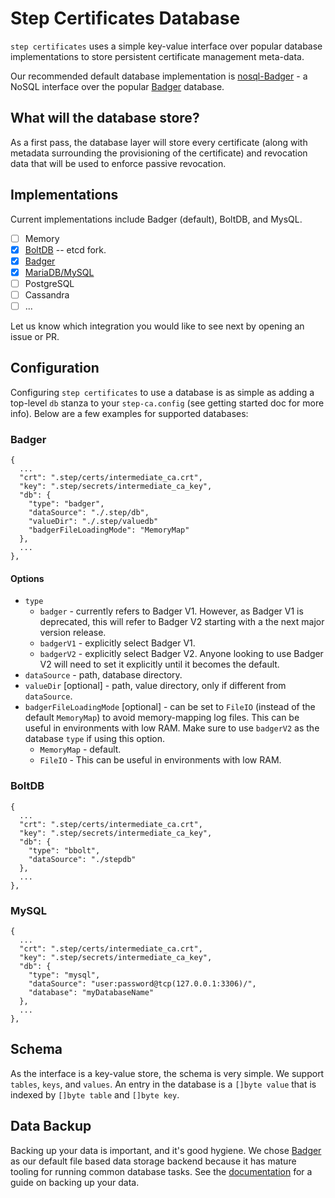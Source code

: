 # Step Certificates Database

`step certificates` uses a simple key-value interface over popular database
implementations to store persistent certificate management meta-data.

Our recommended default database implementation is
[nosql-Badger](https://github.com/smallstep/nosql/badger) - a NoSQL interface
over the popular [Badger](https://github.com/dgraph-io/badger) database.

## What will the database store?

As a first pass, the database layer will store every certificate (along with
metadata surrounding the provisioning of the certificate) and revocation data
that will be used to enforce passive revocation.

## Implementations

Current implementations include Badger (default), BoltDB, and MysQL.

- [ ] Memory
- [x] [BoltDB](https://github.com/etcd-io/bbolt) -- etcd fork.
- [x] [Badger](https://github.com/dgraph-io/badger)
- [x] [MariaDB/MySQL](https://github.com/go-sql-driver/mysql)
- [ ] PostgreSQL
- [ ] Cassandra
- [ ] ...

Let us know which integration you would like to see next by opening an issue or PR.

## Configuration

Configuring `step certificates` to use a database is as simple as adding a
top-level `db` stanza to your `step-ca.config` (see getting started doc for
more info).  Below are a few examples for supported databases:

### Badger

```
{
  ...
  "crt": ".step/certs/intermediate_ca.crt",
  "key": ".step/secrets/intermediate_ca_key",
  "db": {
    "type": "badger",
    "dataSource": "./.step/db",
    "valueDir": "./.step/valuedb"
    "badgerFileLoadingMode": "MemoryMap"
  },
  ...
},
```

#### Options

* `type`
    * `badger` - currently refers to Badger V1. However, as Badger V1 is deprecated,
    this will refer to Badger V2 starting with a the next major version release.
    * `badgerV1` - explicitly select Badger V1.
    * `badgerV2` - explicitly select Badger V2. Anyone looking to use Badger V2
    will need to set it explicitly until it becomes the default.
* `dataSource` - path, database directory.
* `valueDir` [optional] - path, value directory, only if different from `dataSource`.
* `badgerFileLoadingMode` [optional] - can be set to `FileIO` (instead of the default
        `MemoryMap`) to avoid memory-mapping log files. This can be
        useful in environments with low RAM. Make sure to use `badgerV2` as the
        database `type` if using this option.
    * `MemoryMap` - default.
    * `FileIO` - This can be useful in environments with low RAM.

### BoltDB

```
{
  ...
  "crt": ".step/certs/intermediate_ca.crt",
  "key": ".step/secrets/intermediate_ca_key",
  "db": {
    "type": "bbolt",
    "dataSource": "./stepdb"
  },
  ...
},
```

### MySQL

```
{
  ...
  "crt": ".step/certs/intermediate_ca.crt",
  "key": ".step/secrets/intermediate_ca_key",
  "db": {
    "type": "mysql",
    "dataSource": "user:password@tcp(127.0.0.1:3306)/",
    "database": "myDatabaseName"
  },
  ...
},
```

## Schema

As the interface is a key-value store, the schema is very simple. We support
`tables`, `keys`, and `values`. An entry in the database is a `[]byte value`
that is indexed by `[]byte table` and `[]byte key`.

## Data Backup

Backing up your data is important, and it's good hygiene. We chose
[Badger](https://github.com/dgraph-io/badger) as our default file based data
storage backend because it has mature tooling for running common database
tasks. See the [documentation](https://github.com/dgraph-io/badger#database-backup)
for a guide on backing up your data.
